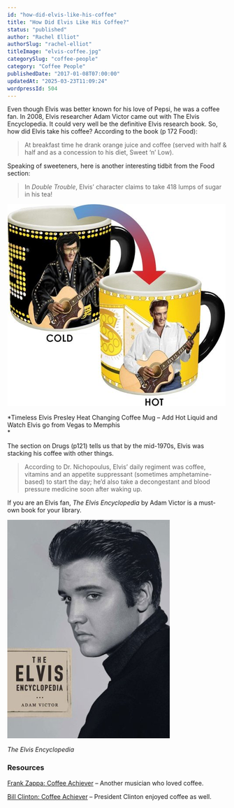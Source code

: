 ```yaml
---
id: "how-did-elvis-like-his-coffee"
title: "How Did Elvis Like His Coffee?"
status: "published"
author: "Rachel Elliot"
authorSlug: "rachel-elliot"
titleImage: "elvis-coffee.jpg"
categorySlug: "coffee-people"
category: "Coffee People"
publishedDate: "2017-01-08T07:00:00"
updatedAt: "2025-03-23T11:09:24"
wordpressId: 504
---
```


Even though Elvis was better known for his love of Pepsi, he was a coffee fan. In 2008, Elvis researcher Adam Victor came out with The Elvis Encyclopedia. It could very well be the definitive Elvis research book. So, how did Elvis take his coffee? According to the book (p 172 Food):

> At breakfast time he drank orange juice and coffee (served with half & half and as a concession to his diet, Sweet ‘n’ Low).

Speaking of sweeteners, here is another interesting tidbit from the Food section:

> In *Double Trouble*, Elvis’ character claims to take 418 lumps of sugar in his tea!

![Elvis Coffee Mug](elvis-mug-temp-change.jpg)

*Timeless Elvis Presley Heat Changing Coffee Mug – Add Hot Liquid and Watch Elvis go from Vegas to Memphis  
*

The section on Drugs (p121) tells us that by the mid-1970s, Elvis was stacking his coffee with other things.

> According to Dr. Nichopoulus, Elvis’ daily regiment was coffee, vitamins and an appetite suppressant (sometimes amphetamine-based) to start the day; he’d also take a decongestant and blood pressure medicine soon after waking up.

If you are an Elvis fan, *The Elvis Encyclopedia* by Adam Victor is a must-own book for your library.

![elvis encyclopedia book](elvis-encyclopedia-book1.jpg)

*The Elvis Encyclopedia*

### Resources

[Frank Zappa: Coffee Achiever](http://ineedcoffee.com/frank-zappa-coffee-achiever/) – Another musician who loved coffee.

[Bill Clinton: Coffee Achiever](http://ineedcoffee.com/bill-clinton-coffee-achiever/) – President Clinton enjoyed coffee as well.